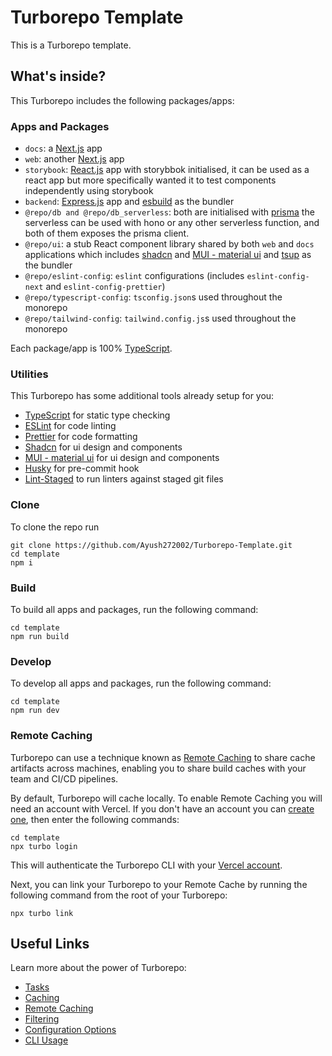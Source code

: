 # Turborepo Template

This is a Turborepo template.

## What's inside?

This Turborepo includes the following packages/apps:

### Apps and Packages

- `docs`: a [Next.js](https://nextjs.org/) app
- `web`: another [Next.js](https://nextjs.org/) app
- `storybook`: [React.js](https://react.dev/) app with storybbok initialised, it can be used as a react app but more specifically wanted it to test components independently using storybook
- `backend`: [Express.js](https://expressjs.com/) app and [esbuild](https://esbuild.github.io/) as the bundler
- `@repo/db and @repo/db_serverless`: both are initialised with [prisma](https://www.prisma.io/) the serverless can be used with hono or any other serverless function, and both of them exposes the prisma client.
- `@repo/ui`: a stub React component library shared by both `web` and `docs` applications which includes [shadcn](https://ui.shadcn.com/) and [MUI - material ui](https://mui.com/material-ui/getting-started/) and [tsup](https://tsup.egoist.dev/) as the bundler
- `@repo/eslint-config`: `eslint` configurations (includes `eslint-config-next` and `eslint-config-prettier`)
- `@repo/typescript-config`: `tsconfig.json`s used throughout the monorepo
- `@repo/tailwind-config`: `tailwind.config.js`s used throughout the monorepo

Each package/app is 100% [TypeScript](https://www.typescriptlang.org/).

### Utilities

This Turborepo has some additional tools already setup for you:

- [TypeScript](https://www.typescriptlang.org/) for static type checking
- [ESLint](https://eslint.org/) for code linting
- [Prettier](https://prettier.io) for code formatting
- [Shadcn](https://ui.shadcn.com/) for ui design and components
- [MUI - material ui](https://mui.com/material-ui/getting-started/) for ui design and components
- [Husky](https://typicode.github.io/husky/) for pre-commit hook
- [Lint-Staged](https://www.npmjs.com/package/lint-staged) to run linters against staged git files

### Clone

To clone the repo run 

```shell
git clone https://github.com/Ayush272002/Turborepo-Template.git
cd template
npm i
```

### Build

To build all apps and packages, run the following command:

```shell
cd template
npm run build
```

### Develop

To develop all apps and packages, run the following command:

```shell
cd template
npm run dev
```

### Remote Caching

Turborepo can use a technique known as [Remote Caching](https://turbo.build/repo/docs/core-concepts/remote-caching) to share cache artifacts across machines, enabling you to share build caches with your team and CI/CD pipelines.

By default, Turborepo will cache locally. To enable Remote Caching you will need an account with Vercel. If you don't have an account you can [create one](https://vercel.com/signup), then enter the following commands:

```shell
cd template
npx turbo login
```

This will authenticate the Turborepo CLI with your [Vercel account](https://vercel.com/docs/concepts/personal-accounts/overview).

Next, you can link your Turborepo to your Remote Cache by running the following command from the root of your Turborepo:

```shell
npx turbo link
```

## Useful Links

Learn more about the power of Turborepo:

- [Tasks](https://turbo.build/repo/docs/core-concepts/monorepos/running-tasks)
- [Caching](https://turbo.build/repo/docs/core-concepts/caching)
- [Remote Caching](https://turbo.build/repo/docs/core-concepts/remote-caching)
- [Filtering](https://turbo.build/repo/docs/core-concepts/monorepos/filtering)
- [Configuration Options](https://turbo.build/repo/docs/reference/configuration)
- [CLI Usage](https://turbo.build/repo/docs/reference/command-line-reference)
